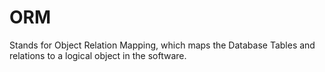 ORM 
===
 Stands for Object Relation Mapping, which maps the Database Tables and relations to a logical object in the software.
